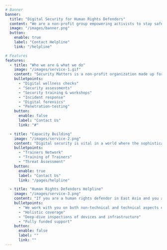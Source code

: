```yaml
---
# Banner
banner:
  title: "Digital Security for Human Rights Defendors"
  content: "We are a non-profit group empowering activists to stay safe and resilient while driving social change—because protecting rights starts with protecting those who defend them."
  image: "/images/banner.png"
  button:
    enable: true
    label: "Contact Helpline"
    link: "/helpline"

# Features
features:
  - title: "Who we are & what we do"
    image: "/images/service-1.gif"
    content: "Security Matters is a non-profit organization made up for digital security practitioners & technologists. We provide security needs for human rights defendors from digital wellness to security assessments"
    bulletpoints:
      - "Digital wellness checks"
      - "Security assessments"
      - "Security training & workshops"
      - "Incident response"
      - "Digital forensics"
      - "Penetration-testing"
    button:
      enable: false
      label: "Contact Us"
      link: "#"

  - title: "Capacity Building"
    image: "/images/service-2.png"
    content: "Digital security is vital in a world where the sophistication of threat actors, governments & criminals impose repressive digital attacks. Support for those at risk, is often neglected in civil society. Security Matters (SecM) is established to build digital security capacity for civil society organizations and human rights defenders."
    bulletpoints:
      - "Trainers Network"
      - "Training of Trainers"
      - "Threat Assessment"
    button:
      enable: true
      label: "Contact Us"
      link: "/pages/helpline"

  - title: "Human Rights Defendors Helpline"
    image: "/images/service-3.png"
    content: "If you are a human rights defendor in East Asia and you are worried about a digital threat, we can support you."
    bulletpoints:
      - "We work with you on both non-technical and technical aspects of digital security"
      - "Holistic coverage"
      - "Deep-dive inspections of devices and infrastructure"
      - "Fully funded support"
    button:
      enable: false
      label: ""
      link: ""
---
```

